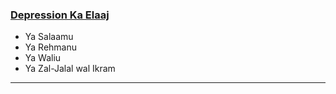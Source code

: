### [Depression Ka Elaaj](https://www.youtube.com/shorts/YRJVg5XRdHQ)
* Ya Salaamu
* Ya Rehmanu
* Ya Waliu
* Ya Zal-Jalal wal Ikram

*** 
